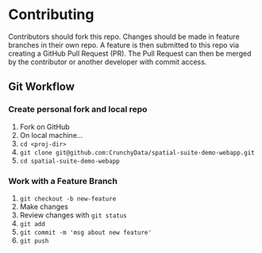 # Contributing

Contributors should fork this repo.  Changes should be made in feature branches in their own repo.  A feature is then submitted to this repo via creating a GitHub Pull Request (PR).  The Pull Request can then be merged by the contributor or another developer with commit access.

## Git Workflow

### Create personal fork and local repo

1. Fork on GitHub
1. On local machine...
1. `cd <proj-dir>`
1. `git clone git@github.com:CrunchyData/spatial-suite-demo-webapp.git`
1. `cd spatial-suite-demo-webapp`

### Work with a Feature Branch

1. `git checkout -b new-feature`
1. Make changes
1. Review changes with `git status`
1. `git add`
1. `git commit -m 'msg about new feature'`
1. `git push`


